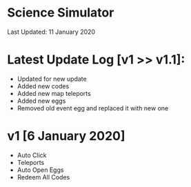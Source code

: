 # Science Simulator

Last Updated: 11 January 2020

# Latest Update Log [v1 >> v1.1]:
- Updated for new update
- Added new codes
- Added new map teleports
- Added new eggs
- Removed old event egg and replaced it with new one

# v1 [6 January 2020]
- Auto Click
- Teleports
- Auto Open Eggs
- Redeem All Codes